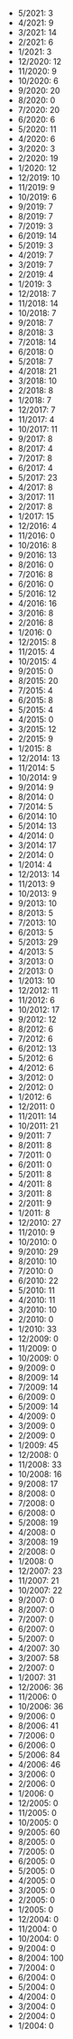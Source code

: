 *  5/2021: 3
*  4/2021: 9
*  3/2021: 14
*  2/2021: 6
*  1/2021: 3
*  12/2020: 12
*  11/2020: 9
*  10/2020: 6
*  9/2020: 20
*  8/2020: 0
*  7/2020: 20
*  6/2020: 6
*  5/2020: 11
*  4/2020: 6
*  3/2020: 3
*  2/2020: 19
*  1/2020: 12
*  12/2019: 10
*  11/2019: 9
*  10/2019: 6
*  9/2019: 7
*  8/2019: 7
*  7/2019: 3
*  6/2019: 14
*  5/2019: 3
*  4/2019: 7
*  3/2019: 7
*  2/2019: 4
*  1/2019: 3
*  12/2018: 7
*  11/2018: 14
*  10/2018: 7
*  9/2018: 7
*  8/2018: 3
*  7/2018: 14
*  6/2018: 0
*  5/2018: 7
*  4/2018: 21
*  3/2018: 10
*  2/2018: 8
*  1/2018: 7
*  12/2017: 7
*  11/2017: 4
*  10/2017: 11
*  9/2017: 8
*  8/2017: 4
*  7/2017: 8
*  6/2017: 4
*  5/2017: 23
*  4/2017: 8
*  3/2017: 11
*  2/2017: 8
*  1/2017: 15
*  12/2016: 4
*  11/2016: 0
*  10/2016: 8
*  9/2016: 13
*  8/2016: 0
*  7/2016: 8
*  6/2016: 0
*  5/2016: 12
*  4/2016: 16
*  3/2016: 8
*  2/2016: 8
*  1/2016: 0
*  12/2015: 8
*  11/2015: 4
*  10/2015: 4
*  9/2015: 0
*  8/2015: 20
*  7/2015: 4
*  6/2015: 8
*  5/2015: 4
*  4/2015: 0
*  3/2015: 12
*  2/2015: 9
*  1/2015: 8
*  12/2014: 13
*  11/2014: 5
*  10/2014: 9
*  9/2014: 9
*  8/2014: 0
*  7/2014: 5
*  6/2014: 10
*  5/2014: 13
*  4/2014: 0
*  3/2014: 17
*  2/2014: 0
*  1/2014: 4
*  12/2013: 14
*  11/2013: 9
*  10/2013: 9
*  9/2013: 10
*  8/2013: 5
*  7/2013: 10
*  6/2013: 5
*  5/2013: 29
*  4/2013: 5
*  3/2013: 0
*  2/2013: 0
*  1/2013: 10
*  12/2012: 11
*  11/2012: 6
*  10/2012: 17
*  9/2012: 12
*  8/2012: 6
*  7/2012: 6
*  6/2012: 13
*  5/2012: 6
*  4/2012: 6
*  3/2012: 0
*  2/2012: 0
*  1/2012: 6
*  12/2011: 0
*  11/2011: 14
*  10/2011: 21
*  9/2011: 7
*  8/2011: 8
*  7/2011: 0
*  6/2011: 0
*  5/2011: 8
*  4/2011: 8
*  3/2011: 8
*  2/2011: 9
*  1/2011: 8
*  12/2010: 27
*  11/2010: 9
*  10/2010: 0
*  9/2010: 29
*  8/2010: 10
*  7/2010: 0
*  6/2010: 22
*  5/2010: 11
*  4/2010: 11
*  3/2010: 10
*  2/2010: 0
*  1/2010: 33
*  12/2009: 0
*  11/2009: 0
*  10/2009: 0
*  9/2009: 0
*  8/2009: 14
*  7/2009: 14
*  6/2009: 0
*  5/2009: 14
*  4/2009: 0
*  3/2009: 0
*  2/2009: 0
*  1/2009: 45
*  12/2008: 0
*  11/2008: 33
*  10/2008: 16
*  9/2008: 17
*  8/2008: 0
*  7/2008: 0
*  6/2008: 0
*  5/2008: 19
*  4/2008: 0
*  3/2008: 19
*  2/2008: 0
*  1/2008: 0
*  12/2007: 23
*  11/2007: 21
*  10/2007: 22
*  9/2007: 0
*  8/2007: 0
*  7/2007: 0
*  6/2007: 0
*  5/2007: 0
*  4/2007: 30
*  3/2007: 58
*  2/2007: 0
*  1/2007: 31
*  12/2006: 36
*  11/2006: 0
*  10/2006: 36
*  9/2006: 0
*  8/2006: 41
*  7/2006: 0
*  6/2006: 0
*  5/2006: 84
*  4/2006: 46
*  3/2006: 0
*  2/2006: 0
*  1/2006: 0
*  12/2005: 0
*  11/2005: 0
*  10/2005: 0
*  9/2005: 60
*  8/2005: 0
*  7/2005: 0
*  6/2005: 0
*  5/2005: 0
*  4/2005: 0
*  3/2005: 0
*  2/2005: 0
*  1/2005: 0
*  12/2004: 0
*  11/2004: 0
*  10/2004: 0
*  9/2004: 0
*  8/2004: 100
*  7/2004: 0
*  6/2004: 0
*  5/2004: 0
*  4/2004: 0
*  3/2004: 0
*  2/2004: 0
*  1/2004: 0